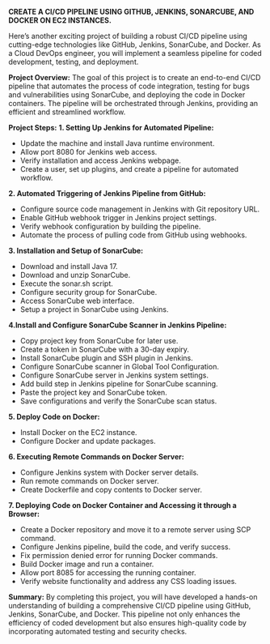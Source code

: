 **CREATE A CI/CD PIPELINE USING GITHUB, JENKINS, SONARCUBE, AND DOCKER ON EC2 INSTANCES.**

Here’s another exciting project of building a robust CI/CD pipeline using cutting-edge technologies like GitHub, Jenkins, SonarCube, and Docker. As a Cloud DevOps engineer, you will implement a seamless pipeline for coded development, testing, and deployment. 

**Project Overview:**
The goal of this project is to create an end-to-end CI/CD pipeline that automates the process of code integration, testing for bugs and vulnerabilities using SonarCube, and deploying the code in Docker containers. The pipeline will be orchestrated through Jenkins, providing an efficient and streamlined workflow. 

**Project Steps:**
**1. Setting Up Jenkins for Automated Pipeline:**
- Update the machine and install Java runtime environment.
- Allow port 8080 for Jenkins web access.
- Verify installation and access Jenkins webpage.
- Create a user, set up plugins, and create a pipeline for automated workflow.

**2. Automated Triggering of Jenkins Pipeline from GitHub:**
- Configure source code management in Jenkins with Git repository URL.
- Enable GitHub webhook trigger in Jenkins project settings.
- Verify webhook configuration by building the pipeline.
- Automate the process of pulling code from GitHub using webhooks. 

**3. Installation and Setup of SonarCube:**
- Download and install Java 17.
- Download and unzip SonarCube.
- Execute the sonar.sh script.
- Configure security group for SonarCube.
- Access SonarCube web interface.
- Setup a project in SonarCube using Jenkins. 

**4.Install and Configure SonarCube Scanner in Jenkins Pipeline:**
- Copy project key from SonarCube for later use.
- Create a token in SonarCube with a 30-day expiry.
- Install SonarCube plugin and SSH plugin in Jenkins.
- Configure SonarCube scanner in Global Tool Configuration.
- Configure SonarCube server in Jenkins system settings.
- Add build step in Jenkins pipeline for SonarCube scanning.
- Paste the project key and SonarCube token.
- Save configurations and verify the SonarCube scan status.

**5. Deploy Code on Docker:**
- Install Docker on the EC2 instance.
- Configure Docker and update packages. 

**6. Executing Remote Commands on Docker Server:**
- Configure Jenkins system with Docker server details.
- Run remote commands on Docker server.
- Create Dockerfile and copy contents to Docker server. 

**7. Deploying Code on Docker Container and Accessing it through a Browser:**
- Create a Docker repository and move it to a remote server using SCP command.
- Configure Jenkins pipeline, build the code, and verify success.
- Fix permission denied error for running Docker commands.
- Build Docker image and run a container.
- Allow port 8085 for accessing the running container.
- Verify website functionality and address any CSS loading issues. 

**Summary:**
By completing this project, you will have developed a hands-on understanding of building a comprehensive CI/CD pipeline using GitHub, Jenkins, SonarCube, and Docker. This pipeline not only enhances the efficiency of coded development but also ensures high-quality code by incorporating automated testing and security checks.
